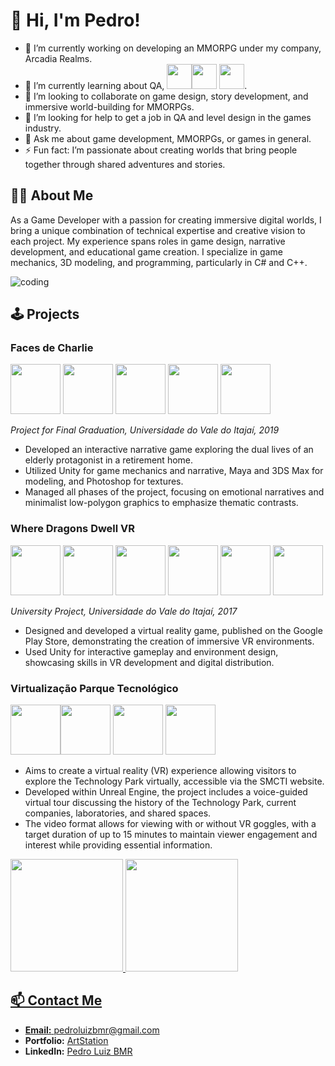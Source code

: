 # 👋 Hi, I'm Pedro!
- 🔭 I’m currently working on developing an MMORPG under my company, Arcadia Realms.
- 🌱 I’m currently learning about QA, <img src="https://cdn.jsdelivr.net/gh/devicons/devicon@latest/icons/github/github-original-wordmark.svg" width="40" height="40"/><img src="https://cdn.jsdelivr.net/gh/devicons/devicon@latest/icons/csharp/csharp-plain.svg" width="40" height="40" /> <img src="https://cdn.jsdelivr.net/gh/devicons/devicon@latest/icons/cplusplus/cplusplus-original.svg" width="40" height="40"/>.
- 👯 I’m looking to collaborate on game design, story development, and immersive world-building for MMORPGs.
- 🤔 I’m looking for help to get a job in QA and level design in the games industry.
- 💬 Ask me about game development, MMORPGs, or games in general.
- ⚡ Fun fact: I’m passionate about creating worlds that bring people together through shared adventures and stories.
  
## 👨‍💻 About Me
As a Game Developer with a passion for creating immersive digital worlds, I bring a unique combination of technical expertise and creative vision to each project. My experience spans roles in game design, narrative development, and educational game creation. I specialize in game mechanics, 3D modeling, and programming, particularly in C# and C++.

![coding](https://github.com/user-attachments/assets/bc4e20c5-a870-4981-8866-9ecb45311e92)

## 🕹️ Projects

### Faces de Charlie 
<img src="https://cdn.jsdelivr.net/gh/devicons/devicon@latest/icons/unity/unity-original-wordmark.svg" width="80" height="80" /> <img src="https://cdn.jsdelivr.net/gh/devicons/devicon@latest/icons/blender/blender-original-wordmark.svg" width="80" height="80" /> <img src="https://cdn.jsdelivr.net/gh/devicons/devicon@latest/icons/photoshop/photoshop-original.svg" width="80" height="80" /> <img src="https://cdn.jsdelivr.net/gh/devicons/devicon@latest/icons/visualstudio/visualstudio-original.svg" width="80" height="80" /> <img src="https://cdn.jsdelivr.net/gh/devicons/devicon@latest/icons/csharp/csharp-plain.svg" width="80" height="80" />
          
          
          
_Project for Final Graduation, Universidade do Vale do Itajaí, 2019_

- Developed an interactive narrative game exploring the dual lives of an elderly protagonist in a retirement home.
- Utilized Unity for game mechanics and narrative, Maya and 3DS Max for modeling, and Photoshop for textures.
- Managed all phases of the project, focusing on emotional narratives and minimalist low-polygon graphics to emphasize thematic contrasts.

### Where Dragons Dwell VR 
<img src="https://cdn.jsdelivr.net/gh/devicons/devicon@latest/icons/unity/unity-original-wordmark.svg" width="80" height="80" /> <img src="https://cdn.jsdelivr.net/gh/devicons/devicon@latest/icons/blender/blender-original-wordmark.svg" width="80" height="80" /> <img src="https://cdn.jsdelivr.net/gh/devicons/devicon@latest/icons/photoshop/photoshop-original.svg" width="80" height="80" /> <img src="https://cdn.jsdelivr.net/gh/devicons/devicon@latest/icons/visualstudio/visualstudio-original.svg" width="80" height="80" /> <img src="https://cdn.jsdelivr.net/gh/devicons/devicon@latest/icons/csharp/csharp-plain.svg" width="80" height="80" /> <img src="https://cdn.jsdelivr.net/gh/devicons/devicon@latest/icons/android/android-original.svg" width="80" height="80"/>
          
          
_University Project, Universidade do Vale do Itajaí, 2017_

- Designed and developed a virtual reality game, published on the Google Play Store, demonstrating the creation of immersive VR environments.
- Used Unity for interactive gameplay and environment design, showcasing skills in VR development and digital distribution.

### Virtualização Parque Tecnológico 
<img src="https://cdn.jsdelivr.net/gh/devicons/devicon@latest/icons/unrealengine/unrealengine-original-wordmark.svg" width="80" height="80" /><img src="https://cdn.jsdelivr.net/gh/devicons/devicon@latest/icons/blender/blender-original-wordmark.svg" width="80" height="80" /> <img src="https://cdn.jsdelivr.net/gh/devicons/devicon@latest/icons/photoshop/photoshop-original.svg" width="80" height="80" /> <img src="https://cdn.jsdelivr.net/gh/devicons/devicon@latest/icons/cplusplus/cplusplus-original.svg" width="80" height="80"/>
          
- Aims to create a virtual reality (VR) experience allowing visitors to explore the Technology Park virtually, accessible via the SMCTI website.
- Developed within Unreal Engine, the project includes a voice-guided virtual tour discussing the history of the Technology Park, current companies, laboratories, and shared spaces.
- The video format allows for viewing with or without VR goggles, with a target duration of up to 15 minutes to maintain viewer engagement and interest while providing essential information.

<div>
<a href="https://github.com/PedroBMR">
<img loading="lazy" height="180em" src="https://github-readme-stats.vercel.app/api/top-langs/?username=PedroBMR&layout=compact&langs_count=7&theme=dracula"/>
<img loading="lazy" height="180em" src="https://github-readme-stats.vercel.app/api?username=PedroBMR&show_icons=true&theme=dracula&include_all_commits=true&count_private=true"/>
</div>

## 📫 Contact Me
- **Email:** [pedroluizbmr@gmail.com](mailto:pedroluizbmr@gmail.com)
- **Portfolio:** [ArtStation](https://www.artstation.com/pedrobm)
- **LinkedIn:** [Pedro Luiz BMR](https://www.linkedin.com/in/pedroluizbmr)
